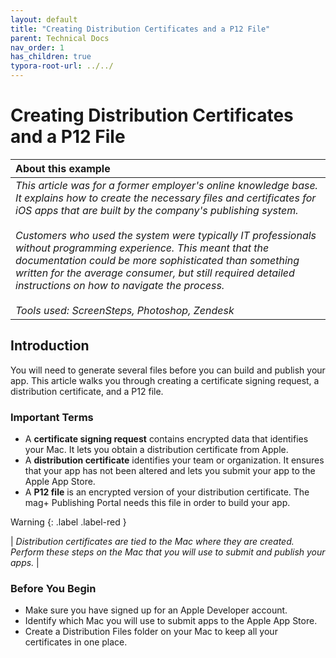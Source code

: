 ```yaml
---
layout: default
title: "Creating Distribution Certificates and a P12 File"
parent: Technical Docs
nav_order: 1
has_children: true
typora-root-url: ../../
---
```


# Creating Distribution Certificates and a P12 File

| About this example                                           |
| :----------------------------------------------------------- |
| *This article was for a former employer's online knowledge base. It explains how to create the necessary files and certificates for iOS apps that are built by the company's publishing system.<br /><br />Customers who used the system were typically IT professionals without programming experience. This meant that the documentation could be more sophisticated than something written for the average consumer, but still required detailed instructions on how to navigate the process.<br /><br />Tools used: ScreenSteps, Photoshop, Zendesk* |

## Introduction

You will need to generate several files before you can build and publish your app. This article walks you through creating a certificate signing request, a distribution certificate, and a P12 file.

### Important Terms

-  A **certificate signing request** contains encrypted data that identifies your Mac. It lets you obtain a distribution certificate from Apple.
- A **distribution certificate** identifies your team or organization. It ensures that your app has not been altered and lets you submit your app to the Apple App Store.
- A **P12 file** is an encrypted version of your distribution certificate. The mag+ Publishing Portal needs this file in order to build your app.

Warning
{: .label .label-red }

| *Distribution certificates are tied to the Mac where they are created. Perform these steps on the Mac that you will use to submit and publish your apps.* |

### Before You Begin

- Make sure you have signed up for an Apple Developer account.
- Identify which Mac you will use to submit apps to the Apple App Store.
- Create a Distribution Files folder on your Mac to keep all your certificates in one place.

